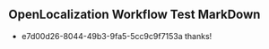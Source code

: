 ## OpenLocalization Workflow Test MarkDown
* e7d00d26-8044-49b3-9fa5-5cc9c9f7153a thanks!

<!--HONumber=Jul16_HO3-->


